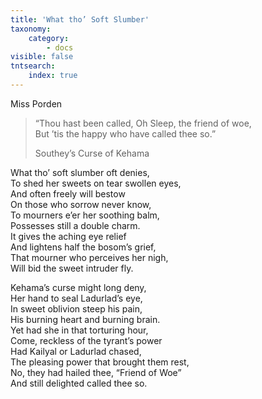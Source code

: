 ```yaml
---
title: 'What tho’ Soft Slumber'
taxonomy:
    category:
        - docs
visible: false
tntsearch:
    index: true
---
```


<div class="author">Miss Porden</div>

> “Thou hast been called, Oh Sleep, the friend of woe,  
> But ’tis the happy who have called thee so.”
> 
> Southey’s Curse of Kehama

What tho’ soft slumber oft denies,  
To shed her sweets on tear swollen eyes,  
And often freely will bestow  
On those who sorrow never know,  
To mourners e’er her soothing balm,  
Possesses still a double charm.  
It gives the aching eye relief  
And lightens half the bosom’s grief,  
<span data-tippy="Oh who that weeps, shall see" class="green">That mourner who perceives</span> her nigh,  
<span data-tippy="And" class="green">Will</span> bid the sweet intruder fly.

Kehama’s curse might long deny,  
Her hand to seal Ladurlad’s eye,  
In sweet oblivion steep his pain,  
His burning heart and burning brain.  
Yet had she in that torturing hour,  
Come, reckless of the tyrant’s power  
Had Kailyal or Ladurlad chased,  
The pleasing power that brought them rest,  
No, they had hailed thee, “Friend of Woe”  
And still delighted called thee so.

